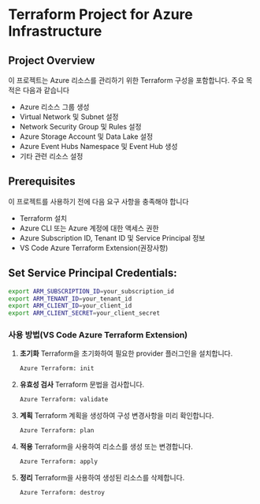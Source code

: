 # Terraform Project for Azure Infrastructure

## Project Overview
이 프로젝트는 Azure 리소스를 관리하기 위한 Terraform 구성을 포함합니다. 주요 목적은 다음과 같습니다

- Azure 리소스 그룹 생성
- Virtual Network 및 Subnet 설정
- Network Security Group 및 Rules 설정
- Azure Storage Account 및 Data Lake 설정
- Azure Event Hubs Namespace 및 Event Hub 생성
- 기타 관련 리소스 설정


## Prerequisites
이 프로젝트를 사용하기 전에 다음 요구 사항을 충족해야 합니다

- Terraform 설치
- Azure CLI 또는 Azure 계정에 대한 액세스 권한
- Azure Subscription ID, Tenant ID 및 Service Principal 정보
- VS Code Azure Terraform Extension(권장사항)

## Set Service Principal Credentials:
```sh
export ARM_SUBSCRIPTION_ID=your_subscription_id
export ARM_TENANT_ID=your_tenant_id
export ARM_CLIENT_ID=your_client_id
export ARM_CLIENT_SECRET=your_client_secret
```

### 사용 방법(VS Code Azure Terraform Extension)
1. **초기화**
    Terraform을 초기화하여 필요한 provider 플러그인을 설치합니다.
    ```sh
    Azure Terraform: init
    ```

2. **유효성 검사**
    Terraform 문법을 검사합니다.
    ```sh
    Azure Terraform: validate
    ```

3. **계획**
    Terraform 계획을 생성하여 구성 변경사항을 미리 확인합니다.
    ```sh
    Azure Terraform: plan
    ```

4. **적용**
    Terraform을 사용하여 리소스를 생성 또는 변경합니다.
    ```sh
    Azure Terraform: apply
    ```

5. **정리**
    Terraform을 사용하여 생성된 리소스를 삭제합니다.
    ```sh
    Azure Terraform: destroy
    ```
